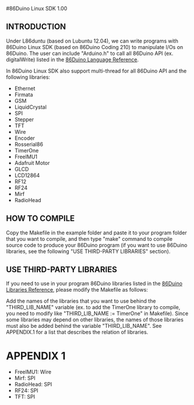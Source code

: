 #86Duino Linux SDK 1.00

INTRODUCTION
------------

Under L86duntu (based on Lubuntu 12.04), we can write programs with
86Duino Linux SDK (based on 86Duino Coding 210) to manipulate I/Os on 86Duino.
The user can include "Arduino.h" to call all 86Duino API (ex. digitalWrite)
listed in the [86Duino Language Reference](http://www.86duino.com/?page_id=2255).

In 86Duino Linux SDK also support multi-thread for all 86Duino API and
the following libraries:

* Ethernet
* Firmata
* GSM
* LiquidCrystal 
* SPI
* Stepper
* TFT
* Wire
* Encoder
* Rosserial86
* TimerOne
* FreeIMU1
* Adafruit Motor
* GLCD
* LCD12864
* RF12
* RF24
* Mirf
* RadioHead

HOW TO COMPILE
--------------

Copy the Makefile in the example folder and paste it to your program folder 
that you want to compile, and then type "make" command to compile source
code to produce your 86Duino program (if you want to use 86Duino libraries,
see the following "USE THIRD-PARTY LIBRARIES" section).


USE THIRD-PARTY LIBRARIES
-------------------------

If you need to use in your program 86Duino libraries listed in the [86Duino 
Libraries Reference](http://www.86duino.com/?page_id=2257), please modify
the Makefile as follows:

  Add the names of the libraries that you want to use behind the 
  "THIRD_LIB_NAME" variable (ex. to add the TimerOne library to compile, you 
  need to modify like "THIRD_LIB_NAME := TimerOne" in Makefile). Since some 
  libraries may depend on other libraries, the names of those libraries must 
  also be added behind the variable "THIRD_LIB_NAME". See APPENDIX.1 for a
  list that describes the relation of libraries.

APPENDIX 1
==========

* FreeIMU1:         Wire
* Mirf:             SPI
* RadioHead:        SPI
* RF24:             SPI
* TFT:              SPI
